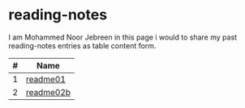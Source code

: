# reading-notes
I am Mohammed Noor Jebreen in this page i would to share my past reading-notes entries as table content form.

|# | Name| 
|- | ----|
|1 | [readme01](https://mohmmadnoorjebreen.github.io/reading-notes/readme02b)
|2 | [readme02b](https://mohmmadnoorjebreen.github.io/reading-notes/readme02b)



